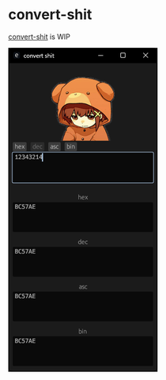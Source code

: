 # convert-shit
[convert-shit](https://github.com/EMajesty/convert-shit) is WIP

![](Pasted%20image%2020241101233208.png)